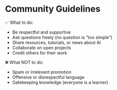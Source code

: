 # Community Guidelines

✅ What to do:
- Be respectful and supportive  
- Ask questions freely (no question is "too simple")  
- Share resources, tutorials, or news about AI  
- Collaborate on open projects  
- Credit others for their work  

❌ What NOT to do:
- Spam or irrelevant promotion  
- Offensive or disrespectful language  
- Gatekeeping knowledge (everyone is a learner)  
